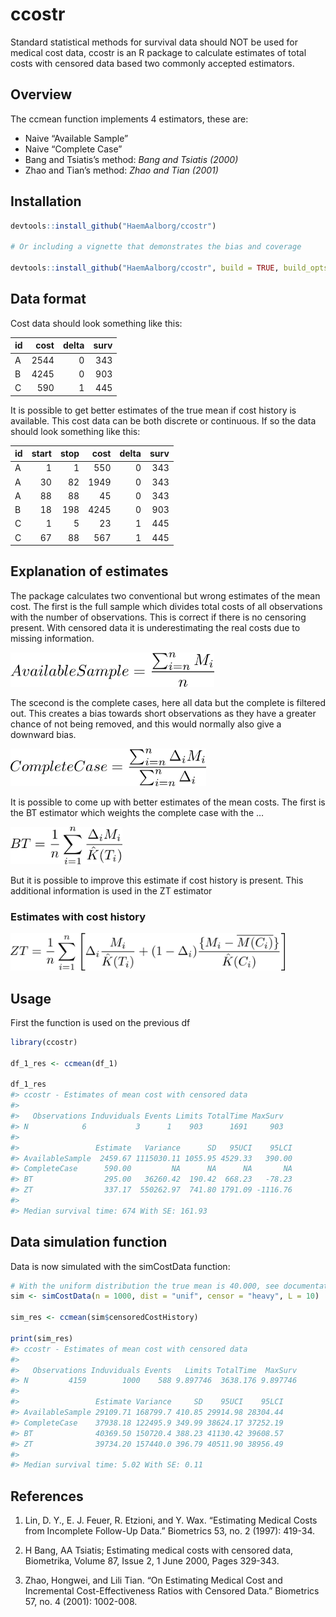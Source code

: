 
<!-- README.md is generated from README.Rmd. Please edit that file -->

# ccostr

Standard statistical methods for survival data should NOT be used for
medical cost data, ccostr is an R package to calculate estimates of
total costs with censored data based two commonly accepted estimators.

## Overview

The ccmean function implements 4 estimators, these are:

  - Naive “Available Sample”
  - Naive “Complete Case”
  - Bang and Tsiatis’s method: *Bang and Tsiatis (2000)*
  - Zhao and Tian’s method: *Zhao and Tian (2001)*

## Installation

``` r
devtools::install_github("HaemAalborg/ccostr")

# Or including a vignette that demonstrates the bias and coverage

devtools::install_github("HaemAalborg/ccostr", build = TRUE, build_opts = c("--no-resave-data", "--no-manual"))
```

## Data format

Cost data should look something like this:

| id | cost | delta | surv |
| :- | ---: | ----: | ---: |
| A  | 2544 |     0 |  343 |
| B  | 4245 |     0 |  903 |
| C  |  590 |     1 |  445 |

It is possible to get better estimates of the true mean if cost history
is available. This cost data can be both discrete or continuous. If so
the data should look something like this:

| id | start | stop | cost | delta | surv |
| :- | ----: | ---: | ---: | ----: | ---: |
| A  |     1 |    1 |  550 |     0 |  343 |
| A  |    30 |   82 | 1949 |     0 |  343 |
| A  |    88 |   88 |   45 |     0 |  343 |
| B  |    18 |  198 | 4245 |     0 |  903 |
| C  |     1 |    5 |   23 |     1 |  445 |
| C  |    67 |   88 |  567 |     1 |  445 |

## Explanation of estimates

The package calculates two conventional but wrong estimates of the mean
cost. The first is the full sample which divides total costs of all
observations with the number of observations. This is correct if there
is no censoring present. With censored data it is underestimating the
real costs due to missing information.

<img src="img/AS.png" height="55"/>

The scecond is the complete cases, here all data but the complete is
filtered out. This creates a bias towards short observations as they
have a greater chance of not being removed, and this would normally also
give a downward bias.

<img src="img/CC.png" height="60"/>

It is possible to come up with better estimates of the mean costs. The
first is the BT estimator which weights the complete case with the …

<img src="img/BT.png" height="60"/>

But it is possible to improve this estimate if cost history is present.
This additional information is used in the ZT estimator

### Estimates with cost history

<img src="img/ZT.png" height="60"/>

## Usage

First the function is used on the previous df

``` r
library(ccostr)

df_1_res <- ccmean(df_1)

df_1_res
#> ccostr - Estimates of mean cost with censored data
#> 
#>   Observations Induviduals Events Limits TotalTime MaxSurv
#> N            6           3      1    903      1691     903
#> 
#>                 Estimate   Variance      SD   95UCI    95LCI
#> AvailableSample  2459.67 1115030.11 1055.95 4529.33   390.00
#> CompleteCase      590.00         NA      NA      NA       NA
#> BT                295.00   36260.42  190.42  668.23   -78.23
#> ZT                337.17  550262.97  741.80 1791.09 -1116.76
#> 
#> Median survival time: 674 With SE: 161.93
```

## Data simulation function

Data is now simulated with the simCostData
function:

``` r
# With the uniform distribution the true mean is 40.000, see documentation for further details.
sim <- simCostData(n = 1000, dist = "unif", censor = "heavy", L = 10)

sim_res <- ccmean(sim$censoredCostHistory)

print(sim_res)
#> ccostr - Estimates of mean cost with censored data
#> 
#>   Observations Induviduals Events   Limits TotalTime  MaxSurv
#> N         4159        1000    588 9.897746  3638.176 9.897746
#> 
#>                 Estimate Variance     SD    95UCI    95LCI
#> AvailableSample 29109.71 168799.7 410.85 29914.98 28304.44
#> CompleteCase    37938.18 122495.9 349.99 38624.17 37252.19
#> BT              40369.50 150720.4 388.23 41130.42 39608.57
#> ZT              39734.20 157440.0 396.79 40511.90 38956.49
#> 
#> Median survival time: 5.02 With SE: 0.11
```

## References

1.  Lin, D. Y., E. J. Feuer, R. Etzioni, and Y. Wax. “Estimating Medical
    Costs from Incomplete Follow-Up Data.” Biometrics 53, no. 2 (1997):
    419-34.

2.  H Bang, AA Tsiatis; Estimating medical costs with censored data,
    Biometrika, Volume 87, Issue 2, 1 June 2000, Pages 329-343.

3.  Zhao, Hongwei, and Lili Tian. “On Estimating Medical Cost and
    Incremental Cost-Effectiveness Ratios with Censored Data.”
    Biometrics 57, no. 4 (2001): 1002-008.
